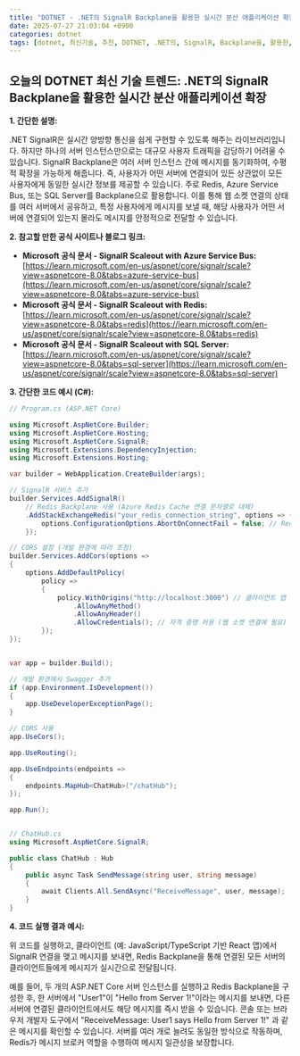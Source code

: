 ```yaml
---
title: "DOTNET - .NET의 SignalR Backplane을 활용한 실시간 분산 애플리케이션 확장"
date: 2025-07-27 21:03:04 +0900
categories: dotnet
tags: [dotnet, 최신기술, 추천, DOTNET, .NET의, SignalR, Backplane을, 활용한, 실시간, 분산, 애플리케이션, 확장]
---
```


## 오늘의 DOTNET 최신 기술 트렌드: **.NET의 SignalR Backplane을 활용한 실시간 분산 애플리케이션 확장**

**1. 간단한 설명:**

.NET SignalR은 실시간 양방향 통신을 쉽게 구현할 수 있도록 해주는 라이브러리입니다. 하지만 하나의 서버 인스턴스만으로는 대규모 사용자 트래픽을 감당하기 어려울 수 있습니다. SignalR Backplane은 여러 서버 인스턴스 간에 메시지를 동기화하여, 수평적 확장을 가능하게 해줍니다. 즉, 사용자가 어떤 서버에 연결되어 있든 상관없이 모든 사용자에게 동일한 실시간 정보를 제공할 수 있습니다.  주로 Redis, Azure Service Bus, 또는 SQL Server를 Backplane으로 활용합니다.  이를 통해 웹 소켓 연결의 상태를 여러 서버에서 공유하고, 특정 사용자에게 메시지를 보낼 때, 해당 사용자가 어떤 서버에 연결되어 있는지 몰라도 메시지를 안정적으로 전달할 수 있습니다.

**2. 참고할 만한 공식 사이트나 블로그 링크:**

*   **Microsoft 공식 문서 - SignalR Scaleout with Azure Service Bus:** [https://learn.microsoft.com/en-us/aspnet/core/signalr/scale?view=aspnetcore-8.0&tabs=azure-service-bus](https://learn.microsoft.com/en-us/aspnet/core/signalr/scale?view=aspnetcore-8.0&tabs=azure-service-bus)
*   **Microsoft 공식 문서 - SignalR Scaleout with Redis:** [https://learn.microsoft.com/en-us/aspnet/core/signalr/scale?view=aspnetcore-8.0&tabs=redis](https://learn.microsoft.com/en-us/aspnet/core/signalr/scale?view=aspnetcore-8.0&tabs=redis)
*   **Microsoft 공식 문서 - SignalR Scaleout with SQL Server:** [https://learn.microsoft.com/en-us/aspnet/core/signalr/scale?view=aspnetcore-8.0&tabs=sql-server](https://learn.microsoft.com/en-us/aspnet/core/signalr/scale?view=aspnetcore-8.0&tabs=sql-server)

**3. 간단한 코드 예시 (C#):**

```csharp
// Program.cs (ASP.NET Core)

using Microsoft.AspNetCore.Builder;
using Microsoft.AspNetCore.Hosting;
using Microsoft.AspNetCore.SignalR;
using Microsoft.Extensions.DependencyInjection;
using Microsoft.Extensions.Hosting;

var builder = WebApplication.CreateBuilder(args);

// SignalR 서비스 추가
builder.Services.AddSignalR()
    // Redis Backplane 사용 (Azure Redis Cache 연결 문자열로 대체)
    .AddStackExchangeRedis("your_redis_connection_string", options => {
        options.ConfigurationOptions.AbortOnConnectFail = false; // Redis 연결 실패 시 재시도
    });

// CORS 설정 (개발 환경에 따라 조정)
builder.Services.AddCors(options =>
{
    options.AddDefaultPolicy(
        policy =>
        {
            policy.WithOrigins("http://localhost:3000") // 클라이언트 앱 주소
                .AllowAnyMethod()
                .AllowAnyHeader()
                .AllowCredentials(); // 자격 증명 허용 (웹 소켓 연결에 필요)
        });
});


var app = builder.Build();

// 개발 환경에서 Swagger 추가
if (app.Environment.IsDevelopment())
{
    app.UseDeveloperExceptionPage();
}

// CORS 사용
app.UseCors();

app.UseRouting();

app.UseEndpoints(endpoints =>
{
    endpoints.MapHub<ChatHub>("/chatHub");
});

app.Run();


// ChatHub.cs
using Microsoft.AspNetCore.SignalR;

public class ChatHub : Hub
{
    public async Task SendMessage(string user, string message)
    {
        await Clients.All.SendAsync("ReceiveMessage", user, message);
    }
}
```

**4. 코드 실행 결과 예시:**

위 코드를 실행하고, 클라이언트 (예: JavaScript/TypeScript 기반 React 앱)에서 SignalR 연결을 맺고 메시지를 보내면, Redis Backplane을 통해 연결된 모든 서버의 클라이언트들에게 메시지가 실시간으로 전달됩니다.

예를 들어, 두 개의 ASP.NET Core 서버 인스턴스를 실행하고 Redis Backplane을 구성한 후, 한 서버에서 "User1"이 "Hello from Server 1!"이라는 메시지를 보내면, 다른 서버에 연결된 클라이언트에서도 해당 메시지를 즉시 받을 수 있습니다.  콘솔 또는 브라우저 개발자 도구에서 "ReceiveMessage: User1 says Hello from Server 1!" 과 같은 메시지를 확인할 수 있습니다.  서버를 여러 개로 늘려도 동일한 방식으로 작동하며, Redis가 메시지 브로커 역할을 수행하여 메시지 일관성을 보장합니다.

